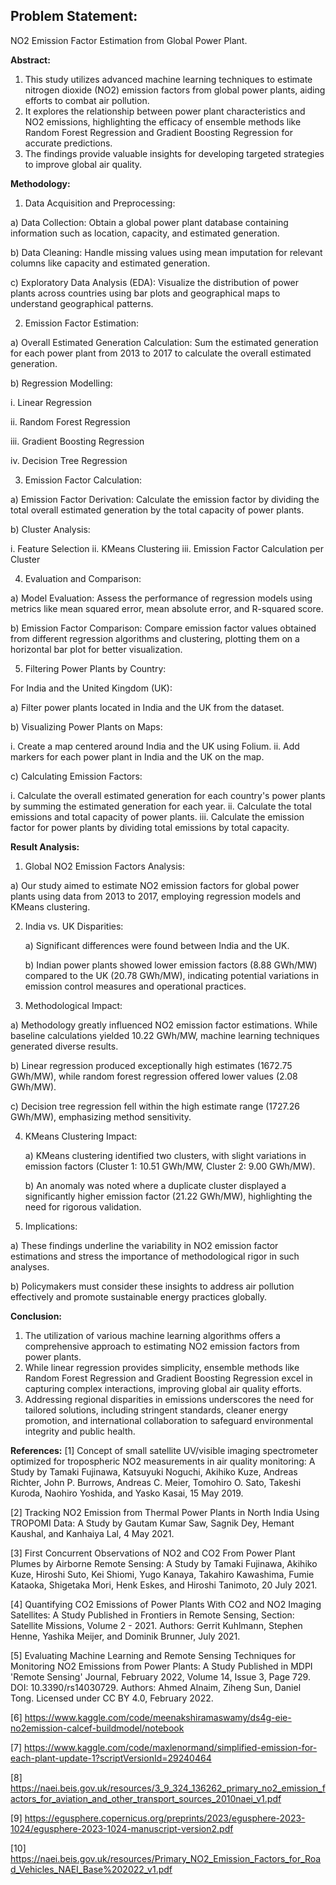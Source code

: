 ## Problem Statement: 

NO2 Emission Factor Estimation from Global Power Plant.

**Abstract:**
1. This study utilizes advanced machine learning techniques to estimate nitrogen dioxide (NO2) emission factors from global power plants, aiding efforts to combat air pollution.
2. It explores the relationship between power plant characteristics and NO2 emissions, highlighting the efficacy of ensemble methods like Random Forest Regression and Gradient Boosting Regression for accurate predictions.
3. The findings provide valuable insights for developing targeted strategies to improve global air quality.

**Methodology:**
1.  Data Acquisition and Preprocessing:
   
  a) Data Collection: Obtain a global power plant database containing information such as location, capacity, and estimated generation.
  
  b) Data Cleaning: Handle missing values using mean imputation for relevant columns like capacity and estimated generation.
  
  c) Exploratory Data Analysis (EDA): Visualize the distribution of power plants across countries using bar plots and geographical maps to understand geographical patterns.

2. Emission Factor Estimation:
   
  a) Overall Estimated Generation Calculation: Sum the estimated generation for each power plant from 2013 to 2017 to calculate the overall estimated generation.
  
  b) Regression Modelling:
  
   i. Linear Regression
    
   ii. Random Forest Regression
   
  iii. Gradient Boosting Regression
  
   iv. Decision Tree Regression
   
3. Emission Factor Calculation:
   
  a) Emission Factor Derivation: Calculate the emission factor by dividing the total overall estimated generation by the total capacity of power plants.
  
  b) Cluster Analysis:
  
   i. Feature Selection
   ii. KMeans Clustering
  iii. Emission Factor Calculation per Cluster

4. Evaluation and Comparison:
   
  a) Model Evaluation: Assess the performance of regression models using metrics like mean squared error, mean absolute error, and R-squared score.
  
  b) Emission Factor Comparison: Compare emission factor values obtained from different regression algorithms and clustering, plotting them on a horizontal bar plot for better visualization.

5. Filtering Power Plants by Country:
   
  For India and the United Kingdom (UK):
  
  a) Filter power plants located in India and the UK from the dataset.
  
  b) Visualizing Power Plants on Maps:
  
   i. Create a map centered around India and the UK using Folium.
    ii. Add markers for each power plant in India and the UK on the map.
   
  c) Calculating Emission Factors:
  
   i. Calculate the overall estimated generation for each country's power plants by summing the estimated generation for each year.
   ii. Calculate the total emissions and total capacity of power plants.
  iii. Calculate the emission factor for power plants by dividing total emissions by total capacity.

**Result Analysis:**
1. Global NO2 Emission Factors Analysis:
   
  a) Our study aimed to estimate NO2 emission factors for global power plants using data from 2013 to 2017, employing regression models and KMeans clustering.

2. India vs. UK Disparities:
   
   a) Significant differences were found between India and the UK.
   
   b) Indian power plants showed lower emission factors (8.88 GWh/MW) compared to the UK (20.78 GWh/MW), indicating potential variations in emission control measures and operational practices.

3. Methodological Impact:
   
  a) Methodology greatly influenced NO2 emission factor estimations. While baseline calculations yielded 10.22 GWh/MW, machine learning techniques generated diverse results.
  
  b) Linear regression produced exceptionally high estimates (1672.75 GWh/MW), while random forest regression offered lower values (2.08 GWh/MW).
  
  c) Decision tree regression fell within the high estimate range (1727.26 GWh/MW), emphasizing method sensitivity.

4. KMeans Clustering Impact:
   
   a) KMeans clustering identified two clusters, with slight variations in emission factors (Cluster 1: 10.51 GWh/MW, Cluster 2: 9.00 GWh/MW).
   
   b) An anomaly was noted where a duplicate cluster displayed a significantly higher emission factor (21.22 GWh/MW), highlighting the need for rigorous validation.

5. Implications:
   
  a) These findings underline the variability in NO2 emission factor estimations and stress the importance of methodological rigor in such analyses.
  
  b) Policymakers must consider these insights to address air pollution effectively and promote sustainable energy practices globally.

**Conclusion:**
1. The utilization of various machine learning algorithms offers a comprehensive approach to estimating NO2 emission factors from power plants.
2. While linear regression provides simplicity, ensemble methods like Random Forest Regression and Gradient Boosting Regression excel in capturing complex interactions, improving global air quality efforts.
3. Addressing regional disparities in emissions underscores the need for tailored solutions, including stringent standards, cleaner energy promotion, and international collaboration to safeguard environmental integrity and public health.

**References:**
[1] Concept of small satellite UV/visible imaging spectrometer optimized for tropospheric NO2 measurements in air quality monitoring: A Study by Tamaki Fujinawa,  Katsuyuki Noguchi, Akihiko Kuze, Andreas Richter, John P. Burrows, Andreas C. Meier, Tomohiro O. Sato, Takeshi Kuroda, Naohiro Yoshida, and Yasko Kasai, 15 May 2019. 

[2] Tracking NO2 Emission from Thermal Power Plants in North India Using TROPOMI Data: A Study by Gautam Kumar Saw, Sagnik Dey, Hemant Kaushal, and Kanhaiya Lal, 4 May 2021. 

[3] First Concurrent Observations of NO2 and CO2 From Power Plant Plumes by Airborne Remote Sensing: A Study by Tamaki Fujinawa, Akihiko Kuze, Hiroshi Suto, Kei Shiomi, Yugo Kanaya, Takahiro Kawashima, Fumie Kataoka, Shigetaka Mori, Henk Eskes, and Hiroshi Tanimoto, 20 July 2021. 

[4] Quantifying CO2 Emissions of Power Plants With CO2 and NO2 Imaging Satellites: A Study Published in Frontiers in Remote Sensing, Section: Satellite Missions, Volume 2 - 2021. Authors: Gerrit Kuhlmann, Stephen Henne, Yashika Meijer, and Dominik Brunner, July 2021. 

[5] Evaluating Machine Learning and Remote Sensing Techniques for Monitoring NO2 Emissions from Power Plants: A Study Published in MDPI 'Remote Sensing' Journal, February 2022, Volume 14, Issue 3, Page 729. DOI: 10.3390/rs14030729. Authors: Ahmed Alnaim, Ziheng Sun, Daniel Tong. Licensed under CC BY 4.0, February 2022. 

[6] https://www.kaggle.com/code/meenakshiramaswamy/ds4g-eie-no2emission-calcef-buildmodel/notebook 

[7] https://www.kaggle.com/code/maxlenormand/simplified-emission-for-each-plant-update-1?scriptVersionId=29240464 

[8] https://naei.beis.gov.uk/resources/3_9_324_136262_primary_no2_emission_factors_for_aviation_and_other_transport_sources_2010naei_v1.pdf 

[9] https://egusphere.copernicus.org/preprints/2023/egusphere-2023-1024/egusphere-2023-1024-manuscript-version2.pdf 

[10] https://naei.beis.gov.uk/resources/Primary_NO2_Emission_Factors_for_Road_Vehicles_NAEI_Base%202022_v1.pdf 
